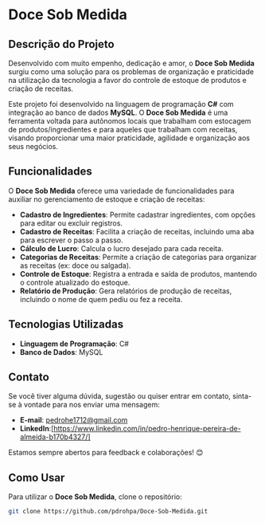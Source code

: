 # Doce Sob Medida

## Descrição do Projeto

Desenvolvido com muito empenho, dedicação e amor, o **Doce Sob Medida** surgiu como uma solução para os problemas de organização e praticidade na utilização da tecnologia a favor do controle de estoque de produtos e criação de receitas.

Este projeto foi desenvolvido na linguagem de programação **C#** com integração ao banco de dados **MySQL**. O **Doce Sob Medida** é uma ferramenta voltada para autônomos locais que trabalham com estocagem de produtos/ingredientes e para aqueles que trabalham com receitas, visando proporcionar uma maior praticidade, agilidade e organização aos seus negócios.

## Funcionalidades

O **Doce Sob Medida** oferece uma variedade de funcionalidades para auxiliar no gerenciamento de estoque e criação de receitas:

- **Cadastro de Ingredientes**: Permite cadastrar ingredientes, com opções para editar ou excluir registros.
- **Cadastro de Receitas**: Facilita a criação de receitas, incluindo uma aba para escrever o passo a passo.
- **Cálculo de Lucro**: Calcula o lucro desejado para cada receita.
- **Categorias de Receitas**: Permite a criação de categorias para organizar as receitas (ex: doce ou salgada).
- **Controle de Estoque**: Registra a entrada e saída de produtos, mantendo o controle atualizado do estoque.
- **Relatório de Produção**: Gera relatórios de produção de receitas, incluindo o nome de quem pediu ou fez a receita.

## Tecnologias Utilizadas

- **Linguagem de Programação**: C#
- **Banco de Dados**: MySQL

## Contato
Se você tiver alguma dúvida, sugestão ou quiser entrar em contato, sinta-se à vontade para nos enviar uma mensagem:

- **E-mail**: [pedrohe1712@gmail.com](mailto:pedrohe1712@gmail.com)
- **LinkedIn**:[https://www.linkedin.com/in/pedro-henrique-pereira-de-almeida-b170b4327/]

Estamos sempre abertos para feedback e colaborações! 😊

## Como Usar

Para utilizar o **Doce Sob Medida**, clone o repositório:
   ```bash
   git clone https://github.com/pdrohpa/Doce-Sob-Medida.git


